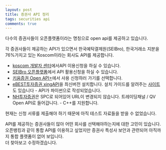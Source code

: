 ```yaml
---
layout: post
title: 증권사 API 정리
tags: securities api
comments: true
---
```

다수의 증권사들이 오픈플랫폼이라는 명칭으로 open api를 제공하고 있습니다.

각 증권사들이 제공하는 API가 있으면서 한국예탁결제원(SEIBro), 한국거래소 지분을 76%가지고 있는 Koscom이라는 회사도 API를 제공합니다.

* [koscom 개발자 센터](https://developers.koscom.co.kr/documentation)에서API 이용신청을 하실 수 있습니다.
* [SEIBro 오픈플랫폼](http://openplatform.seibro.or.kr/websquare/startup_control.jsp?w2xPath=/startup/index.xml)에서 API 활용신청을 하실 수 있습니다.
* [키움증권 Open API+](https://www1.kiwoom.com/nkw.templateFrameSet.do?m=m1408000000)에서 사용 신청하러 가기를 선택합니다.
* [eBEST투자증권 xingAPI](http://www.ebestsec.co.kr/xingapi/xingMain.jsp?left_menu_no=360&front_menu_no=1293&parent_menu_no=603&left_menu_no=360&front_menu_no=603&parent_menu_no=360)을 최신버전 설치합니다. 설치 가이드를 알려주는 [사이트](https://wikidocs.net/2871)도 있습니다 - API가 파이썬으로 작성되었습니다.
* [NH투자증권](https://www.nhqv.com/)은 SPC로 되어있어 URL이 변경되지 않습니다. 트레이딩채널 / QV Open API로 들어갑니다. - C++를 지원합니다.

현재는 신청 서류를 제출해야 하기 때문에 아직 테스트 자료들을 받을 수 없었습니다.

API를 제공하는 증권사들이 많아 어떤 회사를 선택해야하는지에 대한 고민이 있습니다.     
오픈뱅킹과 같이 통합 API를 이용하고 싶었지만 증권사 특성사 보안과 관련되어 아직까지 통합 플랫폼이 없어 보입니다.  
더 찾아보고 수정하겠습니다.

